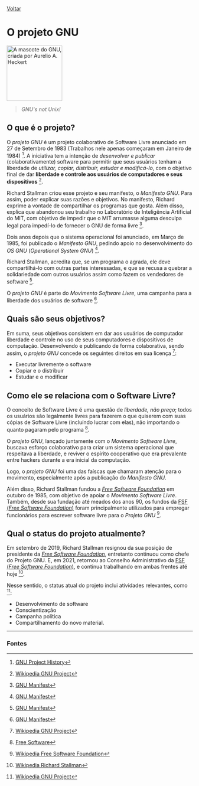 [Voltar](intro.md)

O projeto GNU
====

<img alt="A mascote do GNU, criada por Aurelio A. Heckert" src="https://upload.wikimedia.org/wikipedia/en/thumb/2/22/Heckert_GNU_white.svg/1024px-Heckert_GNU_white.svg.png" width="150px" height="auto" />

> *GNU's not Unix!*

## O que é o projeto?

O *projeto GNU* é um projeto colaborativo de Software Livre anunciado em 27 de Setembro de 1983 (Trabalhos nele apenas começaram em Janeiro de 1984) [^2]. A iniciativa tem a intenção de *desenvolver e publicar* (colaborativamente) software para permitir que seus usuários tenham a liberdade de *utilizar, copiar, distribuir, estudar e modificá-lo*, com o objetivo final de dar **liberdade e controle aos usuários de computadores e seus dispositivos** [^1].

Richard Stallman criou esse projeto e seu manifesto, o *Manifesto GNU*. Para assim, poder explicar suas razões e objetivos.
No manifesto, Richard exprime a vontade de compartilhar os programas que gosta. Além disso, explica que abandonou seu trabalho no Laboratório de Inteligência Artificial do MIT, com objetivo de impedir que o MIT arrumasse alguma desculpa legal para impedí-lo de fornecer o GNU de forma livre [^3].

Dois anos depois que o sistema operacional foi anunciado, em Março de 1985, foi publicado o *Manifesto GNU*, pedindo apoio no desenvolvimento do *OS GNU* (*Operational System GNU*) [^3].

Richard Stallman, acredita que, se um programa o agrada, ele deve compartilhá-lo com outras partes interessadas, e que se recusa a quebrar a solidariedade com outros usuários assim como fazem os vendedores de software [^3].

O *projeto GNU* é parte do *Movimento Software Livre*, uma campanha para a liberdade dos usuários de software [^3]. 

## Quais são seus objetivos?

Em suma, seus objetivos consistem em dar aos usuários de computador liberdade e controle no uso de seus computadores e dispositivos de computação. Desenvolvendo e publicando de forma colaborativa, sendo assim, o *projeto GNU* concede os seguintes direitos em sua licença [^1]:
- Executar livremente o software
- Copiar e o distribuir
- Estudar e o modificar

## Como ele se relaciona com o Software Livre?
O conceito de Software Livre é uma questão de *liberdade, não preço*; todos os usuários são legalmente livres para fazerem o que quiserem com suas cópias de Software Livre (incluíndo lucrar com elas), não importando o quanto pagaram pelo programa [^4].

O *projeto GNU*, lançado juntamente com o *Movimento Software Livre*, buscava esforço colaborativo para criar um sistema operacional que respeitava a liberdade, e reviver o espírito cooperativo que era prevalente entre hackers durante a era inicial da computação.

Logo, o *projeto GNU* foi uma das faíscas que chamaram atenção para o movimento, especialmente após a publicação do *Manifesto GNU*.

Além disso, Richard Stallman fundou a [*Free Software Foundation*](fsf.md) em outubro de 1985, com objetivo de apoiar o *Movimento Software Livre*. Também, desde sua fundação até meados dos anos 90, os fundos da [FSF (*Free Software Foundation*)](fsf.md) foram principalmente utilizados para empregar funcionários para escrever software livre para o *Projeto GNU* [^5].

## Qual o status do projeto atualmente?
Em setembro de 2019, Richard Stallman resignou da sua posição de presidente da [*Free Software Foundation*](fsf.md), entretanto continuou como chefe do Projeto GNU. E, em 2021, retornou ao Conselho Administrativo da [FSF (*Free Software Foundation*)](fsf.md), e continua trabalhando em ambas frentes até hoje [^6].

Nesse sentido, o status atual do projeto inclui atividades relevantes, como [^1]:
- Desenvolvimento de software
- Conscientização
- Campanha política
- Compartilhamento do novo material.

----------------------------------------
### Fontes

[^1]: [Wikipedia GNU Project](https://en.wikipedia.org/wiki/GNU_Project)

[^2]: [GNU Project History](https://www.gnu.org/gnu/gnu-history.pt-br.html)

[^3]: [GNU Manifest](https://www.gnu.org/gnu/manifesto.html)

[^4]: [Free Software](https://en.wikipedia.org/wiki/Free_software)

[^5]: [Wikipedia Free Software Foundation](https://en.wikipedia.org/wiki/Free_Software_Foundation)

[^6]: [Wikipedia Richard Stallman](https://en.wikipedia.org/wiki/Richard_Stallman)
